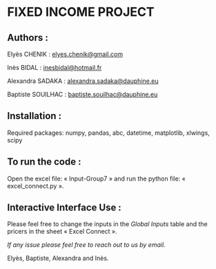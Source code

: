 # FIXED INCOME PROJECT

## Authors :

Elyès CHENIK : elyes.chenik@gmail.com

Inès BIDAL : inesbidal@hotmail.fr

Alexandra SADAKA : alexandra.sadaka@dauphine.eu

Baptiste SOUILHAC : baptiste.souilhac@dauphine.eu

## Installation :

Required packages: numpy, pandas, abc, datetime, matplotlib, xlwings, scipy

## To run the code :

Open the excel file: « Input-Group7 » and run the python file: « excel_connect.py ».

## Interactive Interface Use :

Please feel free to change the inputs in the *Global Inputs* table and the pricers in the sheet « Excel Connect ».

*If any issue please feel free to reach out to us by email.*

Elyès, Baptiste, Alexandra and Inès.
